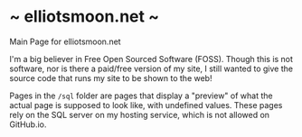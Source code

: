 # ~ elliotsmoon.net ~
Main Page for elliotsmoon.net

I'm a big believer in Free Open Sourced Software (FOSS). Though this is not software, nor is there a paid/free version of my site, I still wanted to give the source code that runs my site to be shown to the web!

Pages in the `/sql` folder are pages that display a "preview" of what the actual page is supposed to look like, with undefined values. These pages rely on the SQL server on my hosting service, which is not allowed on GitHub.io.
